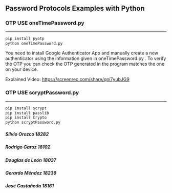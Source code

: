 ## Password Protocols Examples with Python
### OTP USE oneTimePassword.py
<hr>

```python
pip install pyotp
python oneTimePassword.py
```
You need to install Google Authenticator App and manually create a new authenticator using the information given in oneTimePassword.py .
To verify the OTP you can check the OTP generated in the program matches the one on your device.

Explained Video:
https://screenrec.com/share/qni7yubJG9


### OTP USE scryptPassword.py
<hr>

```python
pip install scrypt
pip install passlib
pip install Crypto
python scryptPassword.py
```

##### Silvio Orozco 18282
##### Rodrigo Garoz 18102
##### Douglas de León 18037
##### Gerardo Méndez 18239
##### José Castañeda 18161
